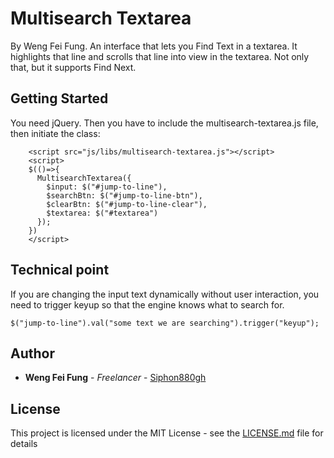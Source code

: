 # Multisearch Textarea

By Weng Fei Fung. An interface that lets you Find Text in a textarea. It highlights that line and scrolls that line into view in the textarea. Not only that, but it supports Find Next.

## Getting Started

You need jQuery. Then you have to include the multisearch-textarea.js file, then initiate the class:

```
    <script src="js/libs/multisearch-textarea.js"></script>
    <script>
    $(()=>{
      MultisearchTextarea({
        $input: $("#jump-to-line"),
        $searchBtn: $("#jump-to-line-btn"),
        $clearBtn: $("#jump-to-line-clear"),
        $textarea: $("#textarea")
      });
    })
    </script>
``` 
## Technical point

If you are changing the input text dynamically without user interaction, you need to trigger keyup so that the engine knows what to search for.
```
$("jump-to-line").val("some text we are searching").trigger("keyup");
```

## Author

* **Weng Fei Fung** - *Freelancer* - [Siphon880gh](https://github.com/Siphon880gh)

## License

This project is licensed under the MIT License - see the [LICENSE.md](LICENSE.md) file for details